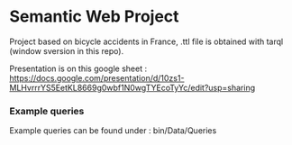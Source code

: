 # Semantic Web Project 
 Project based on bicycle accidents in France, .ttl file is obtained with tarql (window sversion in this repo).

 Presentation is on this google sheet :
 https://docs.google.com/presentation/d/10zs1-MLHvrrrYS5EetKL8669g0wbf1N0wgTYEcoTyYc/edit?usp=sharing
 

### Example queries
Example queries can be found under : bin/Data/Queries

